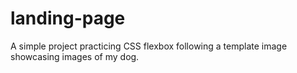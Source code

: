 # landing-page
A simple project practicing CSS flexbox following a template image showcasing images of my dog.
